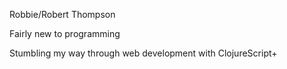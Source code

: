 Robbie/Robert Thompson

Fairly new to programming

Stumbling my way through web development with ClojureScript+

<!---
RT567/RT567 is a ✨ special ✨ repository because its `README.md` (this file) appears on your GitHub profile.
You can click the Preview link to take a look at your changes.
--->
